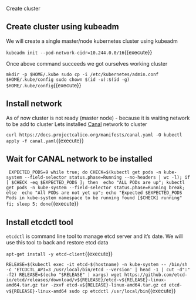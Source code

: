 Create cluster 

## Create cluster using kubeadm

We will create a single master/node kubernetes cluster using kubeadm 

`kubeadm init --pod-network-cidr=10.244.0.0/16`{{execute}}

Once above command succeeds we got ourselves working cluster 

`
mkdir -p $HOME/.kube
sudo cp -i /etc/kubernetes/admin.conf $HOME/.kube/config
sudo chown $(id -u):$(id -g) $HOME/.kube/config
`{{execute}}

## Install network 

As of now cluster is not ready (master node) - because it is waiting network to be add to cluster
Lets installed [Canal](https://docs.projectcalico.org/getting-started/kubernetes/flannel/flannel) network to cluster 

`
curl https://docs.projectcalico.org/manifests/canal.yaml -O
kubectl apply -f canal.yaml
`{{execute}}

## Wait for CANAL network to be installed 

`
EXPECTED_PODS=9
while true;
  do CHECK=$(kubectl get pods -n kube-system --field-selector status.phase=Running --no-headers | wc -l);
   if [ $CHECK -eq $EXPECTED_PODS ];
     then 
          echo "ALL PODs are up";
          kubectl get pods -n kube-system --field-selector status.phase=Running
          break;
     else 
          echo "All PODs are not yet up";
          echo "Expected $EXPECTED_PODS Pods in kube-system namespace to be running found [$CHECK] running"
   fi;
   sleep 5;
done`{{execute}}

## Install etcdctl tool 

`etcdctl` is command line tool to manage etcd server and it’s date.
We will use this tool to back and restore etcd data

`apt-get install -y etcd-client`{{execute}}

`
RELEASE=$(kubectl exec -it etcd-$(hostname) -n kube-system -- /bin/sh -c 'ETCDCTL_API=3 /usr/local/bin/etcd --version' | head -1 | cut -d":" -f2)
RELEASE=$(echo "$RELEASE" | xargs)
wget https://github.com/etcd-io/etcd/releases/download/v${RELEASE}/etcd-v${RELEASE}-linux-amd64.tar.gz
tar -zxvf etcd-v${RELEASE}-linux-amd64.tar.gz
cd etcd-v${RELEASE}-linux-amd64
sudo cp etcdctl /usr/local/bin
`{{execute}}